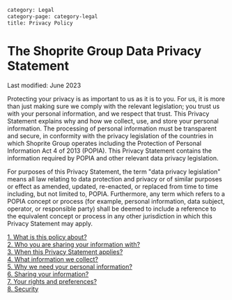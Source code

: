 ```meta
category: Legal
category-page: category-legal
title: Privacy Policy
```
# The Shoprite Group Data Privacy Statement 
Last modified: June 2023

Protecting your privacy is as important to us as it is to you. For us, it is more than just making sure we comply with  the  relevant  legislation;  you  trust  us  with  your  personal  information,  and  we  respect  that  trust.  This  Privacy Statement explains why and how we collect, use, and store your personal information. The processing of    personal information  must  be  transparent  and  secure,  in  conformity  with  the privacy  legislation  of  the  countries in which Shoprite Group operates including the Protection of Personal Information Act 4 of 2013 (POPIA).  This Privacy Statement contains the information required by POPIA and other relevant data privacy legislation.


For  purposes  of  this  Privacy  Statement,  the  term  "data  privacy  legislation"  means  all  law  relating  to  data  protection and privacy or of similar purposes or effect as amended, updated, re-enacted, or replaced from time to time including, but not limited to, POPIA. Furthermore, any term which refers to a POPIA concept or process (for example, personal information, data subject, operator, or responsible party) shall be deemed to include  a  reference  to  the  equivalent  concept  or  process  in  any  other  jurisdiction  in  which  this  Privacy  Statement may apply. 

[1. What is this policy about?](pages://legal-privacy-policy-what-is-this-notice-about)   
[2. Who you are sharing your information with?](pages://legal-privacy-policy-who-you-are-sharing-your-information-with)   
[3. When this Privacy Statement applies?](pages://legal-privacy-policy-when-this-privacy-statement-applies)   
[4. What information we collect?](pages://legal-privacy-policy-what-information-we-collect)   
[5. Why we need your personal information?](pages://legal-privacy-policy-why-we-need-your-personal-information)    
[6. Sharing your information?](pages://legal-privacy-policy-sharing-your-information)   
[7. Your rights and preferences?](pages://legal-privacy-policy-your-rights-and-preferences)   
[8. Security](pages://legal-privacy-policy-security)   
